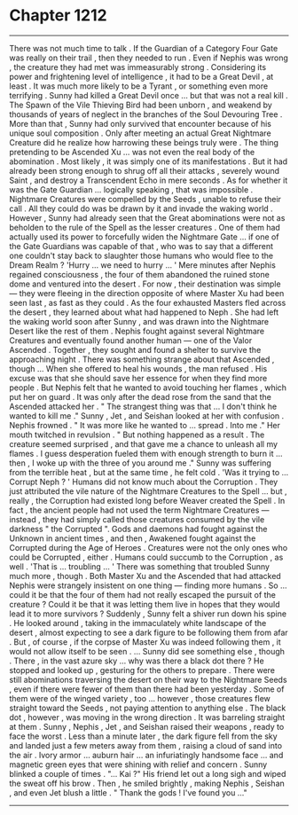 
# Chapter 1212


---

There was not much time to talk . If the Guardian of a Category Four Gate was really on their trail , then they needed to run .
Even if Nephis was wrong , the creature they had met was immeasurably strong . Considering its power and frightening level of intelligence , it had to be a Great Devil , at least . It was much more likely to be a Tyrant , or something even more terrifying .
Sunny had killed a Great Devil once … but that was not a real kill . The Spawn of the Vile Thieving Bird had been unborn , and weakend by thousands of years of neglect in the branches of the Soul Devouring Tree . More than that , Sunny had only survived that encounter because of his unique soul composition .
Only after meeting an actual Great Nightmare Creature did he realize how harrowing these beings truly were . The thing pretending to be Ascended Xu … was not even the real body of the abomination . Most likely , it was simply one of its manifestations .
But it had already been strong enough to shrug off all their attacks , severely wound Saint , and destroy a Transcendent Echo in mere seconds .
As for whether it was the Gate Guardian … logically speaking , that was impossible . Nightmare Creatures were compelled by the Seeds , unable to refuse their call . All they could do was be drawn by it and invade the waking world .
However , Sunny had already seen that the Great abominations were not as beholden to the rule of the Spell as the lesser creatures . One of them had actually used its power to forcefully widen the Nightmare Gate … if one of the Gate Guardians was capable of that , who was to say that a different one couldn't stay back to slaughter those humans who would flee to the Dream Realm ?
'Hurry … we need to hurry … '
Mere minutes after Nephis regained consciousness , the four of them abandoned the ruined stone dome and ventured into the desert . For now , their destination was simple — they were fleeing in the direction opposite of where Master Xu had been seen last , as fast as they could .
As the four exhausted Masters fled across the desert , they learned about what had happened to Neph .
She had left the waking world soon after Sunny , and was drawn into the Nightmare Desert like the rest of them . Nephis fought against several Nightmare Creatures and eventually found another human — one of the Valor Ascended . Together , they sought and found a shelter to survive the approaching night .
There was something strange about that Ascended , though …
When she offered to heal his wounds , the man refused . His excuse was that she should save her essence for when they find more people .
But Nephis felt that he wanted to avoid touching her flames , which put her on guard .
It was only after the dead rose from the sand that the Ascended attacked her .
" The strangest thing was that … I don't think he wanted to kill me ."
Sunny , Jet , and Seishan looked at her with confusion .
Nephis frowned .
" It was more like he wanted to … spread . Into me ."
Her mouth twitched in revulsion .
" But nothing happened as a result . The creature seemed surprised , and that gave me a chance to unleash all my flames . I guess desperation fueled them with enough strength to burn it … then , I woke up with the three of you around me ."
Sunny was suffering from the terrible heat , but at the same time , he felt cold .
'Was it trying to … Corrupt Neph ? '
Humans did not know much about the Corruption . They just attributed the vile nature of the Nightmare Creatures to the Spell … but , really , the Corruption had existed long before Weaver created the Spell .
In fact , the ancient people had not used the term Nightmare Creatures — instead , they had simply called those creatures consumed by the vile darkness " the Corrupted ".
Gods and daemons had fought against the Unknown in ancient times , and then , Awakened fought against the Corrupted during the Age of Heroes .
Creatures were not the only ones who could be Corrupted , either . Humans could succumb to the Corruption , as well .
'That is … troubling … '
There was something that troubled Sunny much more , though .
Both Master Xu and the Ascended that had attacked Nephis were strangely insistent on one thing — finding more humans .
So … could it be that the four of them had not really escaped the pursuit of the creature ?
Could it be that it was letting them live in hopes that they would lead it to more survivors ?
Suddenly , Sunny felt a shiver run down his spine .
He looked around , taking in the immaculately white landscape of the desert , almost expecting to see a dark figure to be following them from afar .
But , of course , if the corpse of Master Xu was indeed following them , it would not allow itself to be seen .
… Sunny did see something else , though .
There , in the vast azure sky … why was there a black dot there ?
He stopped and looked up , gesturing for the others to prepare . There were still abominations traversing the desert on their way to the Nightmare Seeds , even if there were fewer of them than there had been yesterday . Some of them were of the winged variety , too … however , those creatures flew straight toward the Seeds , not paying attention to anything else .
The black dot , however , was moving in the wrong direction .
It was barreling straight at them .
Sunny , Nephis , Jet , and Seishan raised their weapons , ready to face the worst .
Less than a minute later , the dark figure fell from the sky and landed just a few meters away from them , raising a cloud of sand into the air .
Ivory armor … auburn hair … an infuriatingly handsome face … and magnetic green eyes that were shining with relief and concern .
Sunny blinked a couple of times .
"... Kai ?"
His friend let out a long sigh and wiped the sweat off his brow .
Then , he smiled brightly , making Nephis , Seishan , and even Jet blush a little .
" Thank the gods ! I've found you …"

---

